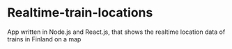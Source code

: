 # Realtime-train-locations
App written in Node.js and React.js, that shows the realtime location data of trains in Finland on a map

